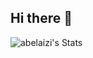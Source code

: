## Hi there 👋

![abelaizi's Stats](https://github-readme-stats.vercel.app/api?username=abelaizi&theme=vue-dark&show_icons=true&hide_border=true&count_private=true)

